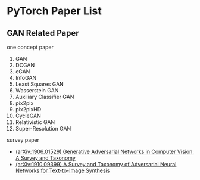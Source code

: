 # PyTorch Paper List

## GAN Related Paper

one concept paper

1. GAN
2. DCGAN
3. cGAN
4. InfoGAN
5. Least Squares GAN
6. Wasserstein GAN
7. Auxiliary Classifier GAN
8. pix2pix
9. pix2pixHD
10. CycleGAN
11. Relativistic GAN
12. Super-Resolution GAN

survey paper

- [(arXiv:1906.01529) Generative Adversarial Networks in Computer Vision: A Survey and Taxonomy](https://arxiv.org/abs/1906.01529)
- [(arXiv:1910.09399) A Survey and Taxonomy of Adversarial Neural Networks for Text-to-Image Synthesis](https://arxiv.org/abs/1910.09399)